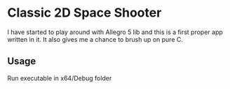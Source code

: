 # Classic 2D Space Shooter
I have started to play around with Allegro 5 lib and this is a first proper app written in it. It also gives me a chance to brush up on pure C.

## Usage
Run executable in x64/Debug folder

